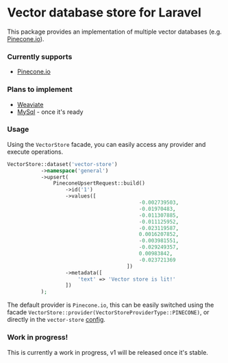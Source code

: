 # Vector database store for Laravel

This package provides an implementation of multiple vector databases (e.g. [Pinecone.io](https://www.pinecone.io/)).

### Currently supports
* [Pinecone.io](https://www.pinecone.io/)

### Plans to implement
* [Weaviate](https://github.com/timkley/weaviate-php)
* [MySql](https://planetscale.com/blog/planetscale-is-bringing-vector-search-and-storage-to-mysql) - once it's ready

### Usage
Using the `VectorStore` facade, you can easily access any provider and execute operations.

```php
VectorStore::dataset('vector-store')
           ->namespace('general')
           ->upsert(
               PineconeUpsertRequest::build()
                   ->id('1')
                   ->values([
                                           -0.002739503,
                                           -0.01970483,
                                           -0.011307885,
                                           -0.011125952,
                                           -0.023119587,
                                           0.0016207852,
                                           -0.003981551,
                                           -0.029249357,
                                           0.00983842,
                                           -0.023721369
                                       ])
                   ->metadata([
                       'text' => 'Vector store is lit!'
                   ])
           );
```

The default provider is `Pinecone.io`, this can be easily switched using the facade `VectorStore::provider(VectorStoreProviderType::PINECONE)`, or directly in the `vector-store` [config](https://github.com/adrianmtanase/laravel-vector-store/blob/main/config/vector-store.php).

### Work in progress!

This is currently a work in progress, v1 will be released once it's stable.